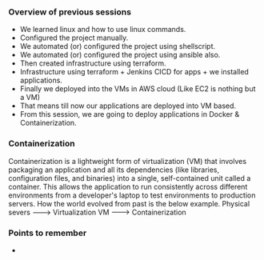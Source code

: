 ### Overview of previous sessions
- We learned linux and how to use linux commands.
- Configured the project manually.
- We automated (or) configured the project using shellscript.
- We automated (or) configured the project using ansible also.
- Then created infrastructure using terraform.
- Infrastructure using terraform + Jenkins CICD for apps + we installed applications.
- Finally we deployed into the VMs in AWS cloud (Like EC2 is nothing but a VM)
- That means till now our applications are deployed into VM based.
- From this session, we are going to deploy applications in Docker & Containerization.

### Containerization
Containerization is a lightweight form of virtualization (VM) that involves packaging an application and all its dependencies (like libraries, configuration files, and binaries) into a single, self-contained unit called a container. This allows the application to run consistently across different environments from a developer's laptop to test environments to production servers. How the world evolved from past is the below example.
Physical severs ---> Virtualization VM ---> Containerization














### Points to remember
- 
